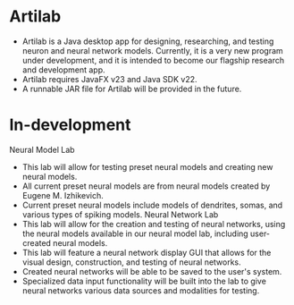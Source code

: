 # Artilab
- Artilab is a Java desktop app for designing, researching, and testing neuron and neural network models. Currently, it is a very new program under development, and it is intended to become our flagship research and development app.
- Artilab requires JavaFX v23 and Java SDK v22.
- A runnable JAR file for Artilab will be provided in the future.

# In-development
Neural Model Lab
- This lab will allow for testing preset neural models and creating new neural models.
- All current preset neural models are from neural models created by Eugene M. Izhikevich.
- Current preset neural models include models of dendrites, somas, and various types of spiking models.
Neural Network Lab
- This lab will allow for the creation and testing of neural networks, using the neural models available in our neural model lab, including user-created neural models.
- This lab will feature a neural network display GUI that allows for the visual design, construction, and testing of neural networks.
- Created neural networks will be able to be saved to the user's system.
- Specialized data input functionality will be built into the lab to give neural networks various data sources and modalities for testing.
